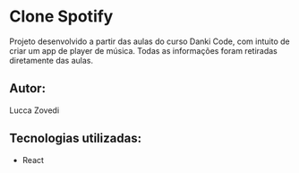 # Clone Spotify
Projeto desenvolvido a partir das aulas do curso Danki Code, com intuito de criar um app de player
de música.
Todas as informações foram retiradas diretamente das aulas.

## Autor:
Lucca Zovedi

## Tecnologias utilizadas: 
- React
